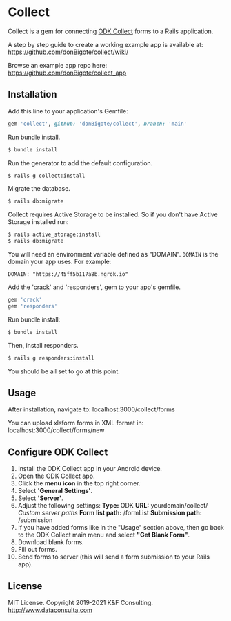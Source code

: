 # Collect
Collect is a gem for connecting [ODK Collect](https://docs.getodk.org/collect-intro/) forms to a Rails application.

A step by step guide to create a working example app is available at:
https://github.com/donBigote/collect/wiki/

Browse an example app repo here:
https://github.com/donBigote/collect_app

## Installation
Add this line to your application's Gemfile:
```ruby
gem 'collect', github: 'donBigote/collect', branch: 'main'
```
Run bundle install.
```bash
$ bundle install
```
Run the generator to add the default configuration.
```bash
$ rails g collect:install
```
Migrate the database.
```bash
$ rails db:migrate
```
Collect requires Active Storage to be installed. So if you don't have Active Storage installed run:
```bash
$ rails active_storage:install
$ rails db:migrate
```
You will need an environment variable defined as "DOMAIN".
`DOMAIN` is the domain your app uses.
For example:
```
DOMAIN: "https://45ff5b117a8b.ngrok.io"
```
Add the 'crack' and 'responders',  gem to your app's gemfile.
```bash
gem 'crack'
gem 'responders'
```
Run bundle install:
```bash
$ bundle install
```
Then, install responders.
```bash
$ rails g responders:install
```
You should be all set to go at this point.

## Usage
After installation, navigate to: 
localhost:3000/collect/forms

You can upload xlsform forms in XML format in:
localhost:3000/collect/forms/new

## Configure ODK Collect

 1. Install the ODK Collect app in your Android device.
 2. Open the ODK Collect app.
 3. Click the **menu icon** in the top right corner.
 4. Select **'General Settings'**.
 5. Select **'Server'**.
 6. Adjust the following settings:
**Type:** ODK
**URL:** yourdomain/collect/
*Custom server paths* 
**Form list path:** /formList
**Submission path:** /submission
7. If you have added forms like in the "Usage" section above, then go back to the ODK Collect main menu and select **"Get Blank Form"**.
8. Download blank forms.
9. Fill out forms.
10. Send forms to server (this will send a form submission to your Rails app). 

## License

MIT License. Copyright 2019-2021 K&F Consulting. http://www.dataconsulta.com


